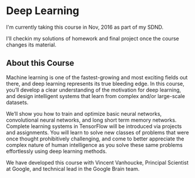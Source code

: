 # Deep Learning

I'm currently taking this course in Nov, 2016 as part of my SDND.

I'll checkin my solutions of homework and final project once the course changes its material.

## About this Course

Machine learning is one of the fastest-growing and most exciting fields out there, and deep learning represents its true bleeding edge. In this course, you’ll develop a clear understanding of the motivation for deep learning, and design intelligent systems that learn from complex and/or large-scale datasets.

We’ll show you how to train and optimize basic neural networks, convolutional neural networks, and long short term memory networks. Complete learning systems in TensorFlow will be introduced via projects and assignments. You will learn to solve new classes of problems that were once thought prohibitively challenging, and come to better appreciate the complex nature of human intelligence as you solve these same problems effortlessly using deep learning methods.

We have developed this course with Vincent Vanhoucke, Principal Scientist at Google, and technical lead in the Google Brain team.
